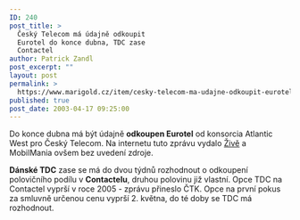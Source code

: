 ```yaml
---
ID: 240
post_title: >
  Český Telecom má údajně odkoupit
  Eurotel do konce dubna, TDC zase
  Contactel
author: Patrick Zandl
post_excerpt: ""
layout: post
permalink: >
  https://www.marigold.cz/item/cesky-telecom-ma-udajne-odkoupit-eurotel-do-konce-dubna-tdc-zase-contactel
published: true
post_date: 2003-04-17 09:25:00
---
```

<P>Do konce dubna má být údajně <STRONG>odkoupen Eurotel</STRONG> od konsorcia Atlantic West pro Český Telecom. Na internetu tuto zprávu vydalo <A href="http://www.zive.cz/h/Bleskovky/AR.asp?ARI=110396&amp;CAI=2097&amp;HID=19" target=_blank>Živě</A> a MobilMania ovšem bez uvedení zdroje. </P>
<P><STRONG>Dánské TDC</STRONG> zase se má do dvou týdnů rozhodnout o odkoupení polovičního podílu v <STRONG>Contactelu</STRONG>, druhou polovinu již vlastní. Opce TDC na Contactel vyprší v roce 2005 - zprávu přineslo ČTK. Opce na první pokus za smluvně určenou cenu vyprší 2. května, do té doby se TDC má rozhodnout.</P>